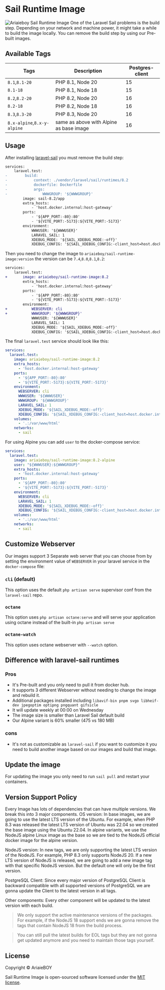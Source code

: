 # Sail Runtime Image

![Ariaieboy Sail Runtime Image](https://preview.dragon-code.pro/Ariaieboy/Sail%20Runtime%20Image.svg?brand=docker&github%5Brepository%5D=ariaieboy%2Fsail-runtime-image)
One of the Laravel Sail problems is the build step. Depending on your network and machine power, it might take a while
to build the image locally.
You can remove the build step by using our Pre-built images.

## Available Tags

| Tags                        | Description                             | Postgres-client |
|-----------------------------|-----------------------------------------|-----------------|
| `8.1`,`8.1-20`              | PHP 8.1, Node 20                        | 15              |
| `8.1-18`                    | PHP 8.1, Node 18                        | 15              |
| `8.2`,`8.2-20`              | PHP 8.2, Node 20                        | 16              |
| `8.2-18`                    | PHP 8.2, Node 18                        | 16              |
| `8.3`,`8.3-20`              | PHP 8.3, Node 20                        | 16              |
| `8.x-alpine`,`8.x-y-alpine` | same as above with Alpine as base image | 16              |

## Usage

After installing [laravel-sail](https://laravel.com/docs/sail) you must remove the build step:

```diff
services:
    laravel.test:
-        build:
-            context: ./vendor/laravel/sail/runtimes/8.2
-            dockerfile: Dockerfile
-            args:
-                WWWGROUP: '${WWWGROUP}'
        image: sail-8.2/app
        extra_hosts:
            - 'host.docker.internal:host-gateway'
        ports:
            - '${APP_PORT:-80}:80'
            - '${VITE_PORT:-5173}:${VITE_PORT:-5173}'
        environment:
            WWWUSER: '${WWWUSER}'
            LARAVEL_SAIL: 1
            XDEBUG_MODE: '${SAIL_XDEBUG_MODE:-off}'
            XDEBUG_CONFIG: '${SAIL_XDEBUG_CONFIG:-client_host=host.docker.internal}'
```

Then you need to change the image to `ariaieboy/sail-runtime-image:version` the version can be `7.4`,`8.0`,`8.1`,`8.2`:

```diff
services:
    laravel.test:
+       image: ariaieboy/sail-runtime-image:8.2
        extra_hosts:
            - 'host.docker.internal:host-gateway'
        ports:
            - '${APP_PORT:-80}:80'
            - '${VITE_PORT:-5173}:${VITE_PORT:-5173}'
        environment:
+           WEBSERVER: cli
+           WWWGROUP: '${WWWGROUP}'
            WWWUSER: '${WWWUSER}'
            LARAVEL_SAIL: 1
            XDEBUG_MODE: '${SAIL_XDEBUG_MODE:-off}'
            XDEBUG_CONFIG: '${SAIL_XDEBUG_CONFIG:-client_host=host.docker.internal}'
```

The final `laravel.test` service should look like this:

```yml
services:
  laravel.test:
    image: ariaieboy/sail-runtime-image:8.2
    extra_hosts:
      - 'host.docker.internal:host-gateway'
    ports:
      - '${APP_PORT:-80}:80'
      - '${VITE_PORT:-5173}:${VITE_PORT:-5173}'
    environment:
      WEBSERVER: cli
      WWWUSER: '${WWWUSER}'
      WWWGROUP: '${WWWGROUP}'
      LARAVEL_SAIL: 1
      XDEBUG_MODE: '${SAIL_XDEBUG_MODE:-off}'
      XDEBUG_CONFIG: '${SAIL_XDEBUG_CONFIG:-client_host=host.docker.internal}'
    volumes:
      - '.:/var/www/html'
    networks:
      - sail
```

For using Alpine you can add `user` to the docker-compose service:

```yml
services:
  laravel.test:
    image: ariaieboy/sail-runtime-image:8.2-alpine
    user: "${WWWUSER}:${WWWGROUP}"
    extra_hosts:
      - 'host.docker.internal:host-gateway'
    ports:
      - '${APP_PORT:-80}:80'
      - '${VITE_PORT:-5173}:${VITE_PORT:-5173}'
    environment:
      WEBSERVER: cli
      LARAVEL_SAIL: 1
      XDEBUG_MODE: '${SAIL_XDEBUG_MODE:-off}'
      XDEBUG_CONFIG: '${SAIL_XDEBUG_CONFIG:-client_host=host.docker.internal}'
    volumes:
      - '.:/var/www/html'
    networks:
      - sail
```

## Customize Webserver

Our images support 3 Separate web server that you can choose from by setting the environment value of `WEBSERVER` in
your laravel service in the `docker-compose` file:

### `cli` (default)

This option uses the default `php artisan serve` supervisor conf from the `laravel-sail` repo.

### `octane`

This option uses `php artisan octane:serve` and will serve your application using octane instead of the
built-in `php artisan serve`

### `octane-watch`

This option uses octane webserver with `--watch` option.

## Difference with laravel-sail runtimes

### Pros

* It's Pre-built and you only need to pull it from docker hub.
* It supports 3 different Webserver without needing to change the image and rebuild it.
* Additional packages installed including `libavif-bin pnpm svgo libheif-dev jpegoptim optipng pngquant gifsicle`
* It will update weekly at 00:00 on Wednesday
* The image size is smaller than Laravel Sail default build
* Our Alpine variant is 60% smaller (475 vs 180 MB)

### cons

* It's not as customizable as `laravel-sail` if you want to customize it you need to build another image based on our
  images and build that image.

## Update the image

For updating the image you only need to run `sail pull` and restart your containers.

## Version Support Policy 

Every Image has lots of dependencies that can have multiple versions.
We break this into 3 major components.
OS version:
In base images, we are going to use the latest LTS version of the Ubuntu. For example, when PHP 8.3 was released the latest LTS version of Ubuntu was 22.04 so we created the base image using the Ubuntu 22.04.
In alpine variants, we use the NodeJS alpine Linux image as the base so we are tied to the NodeJS official docker image for the alpine version.

NodeJS version:
In new tags, we are only supporting the latest LTS version of the NodeJS. For example, PHP 8.3 only supports NodeJS 20.
If a new LTS version of NodeJS is released, we are going to add a new image tag with that specific NodeJS version. But the default one will only be the first version.

PostgreSQL Client:
Since every major version of PostgreSQL Client is backward compatible with all supported versions of PostgreSQL we are gonna update the Client to the latest version in all tags.

Other components:
Every other component will be updated to the latest version with each build.

> We only support the active maintenance versions of the packages. For example, if the NodeJS 18 support ends we are gonna remove the tags that contain NodeJS 18 from the build process.

> You can still pull the latest builds for EOL tags but they are not gonna get updated anymore and you need to maintain those tags yourself.

## License

Copyright © AriaieBOY

Sail Runtime Image is open-sourced software licensed under the [MIT license](LICENSE).
